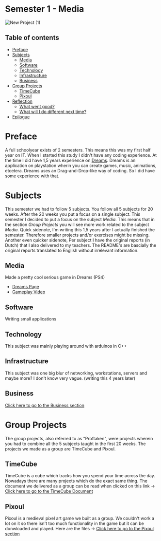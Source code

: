 # Semester 1 - Media

![New Project (1)](https://github.com/user-attachments/assets/8b3f44f8-6aff-41fd-8ce3-d07db6d698cb)

## Table of contents
 - [Preface](#preface)
 - [Subjects](#subjects)
   - [Media](#media)
   - [Software](#software)
   - [Technology](#technology)
   - [Infrastructure](#infrastructure)
   - [Business](#business)
 - [Group Projects](#group-projects)
   - [TimeCube](#timecube)
   - [Pixoul](#pixoul)
 - [Reflection](#reflection)
   - [What went good?](#what-went-good) 
   - [What will I do different next time?](#what-will-i-do-different-next-time) 
 - [Epilogue](#epilogue) 
 
# Preface
A full schoolyear exists of 2 semesters. This means this was my first half year on IT. When I started this study I didn't have any coding experience. At the time I did have 1,5 years experience on [Dreams](https://indreams.me/). Dreams is an application on playstation wherin you can create games, music, animations, etcetera. Dreams uses an Drag-and-Drop-like way of coding. So I did have some experience with that.

# Subjects
This semester we had to follow 5 subjects. You follow all 5 subjects for 20 weeks. After the 20 weeks you put a focus on a single subject. This semester I decided to put a focus on the subject *Media*. This means that in the section *Group Projects* you will see more work related to the subject *Media*. Quick sidenote, I'm writing this 1,5 years after I actually finished the semester. Therefore smaller projects and/or exercises might be missing. Another even quicker sidenote, Per subject I have the original reports (in Dutch) that I also delivered to my teachers. The README's are bascially the original reports translated to English without irrelevant information.

## Media
Made a pretty cool serious game in Dreams (PS4)
- [Dreams Page](https://indreams.me/dream/mCnkvZcVEDi)
- [Gameplay Video](https://youtu.be/wH20_BVoavY)

## Software
Writing small applications

## Technology
This subject was mainly playing around with arduinos in C++

## Infrastructure
This subject was one big blur of networking, workstations, servers and maybe more? I don't know very vague. (writing this 4 years later)

## Business
[Click here to go to the Business section](https://github.com/School-Semester-Summaries/media-semester-1/tree/master/Business)

# Group Projects
The group projects, also referred to as "Proftaken", were projects wherein you had to combine all the 5 subjects taught in the first 20 weeks. The projects we made as a group are TimeCube and Pixoul.

## TimeCube
TimeCube is a cube which tracks how you spend your time across the day. Nowadays there are many projects which do the exact same thing. The document we delivered as a group can be read when clicked on this link -> [Click here to go to the TimeCube Document](https://github.com/School-Semester-Summaries/media-semester-1/blob/master/Group%20Projects/TimeCube.pdf)

## Pixoul
Pixoul is a medieval pixel art game we built as a group. We couldn't work a lot on it so there isn't too much functionality in the game but it can be donwloaded and played. Here are the files ->
[Click here to go to the Pixoul section](https://github.com/School-Semester-Summaries/media-semester-1/tree/master/Group%20Projects/Pixoul)
